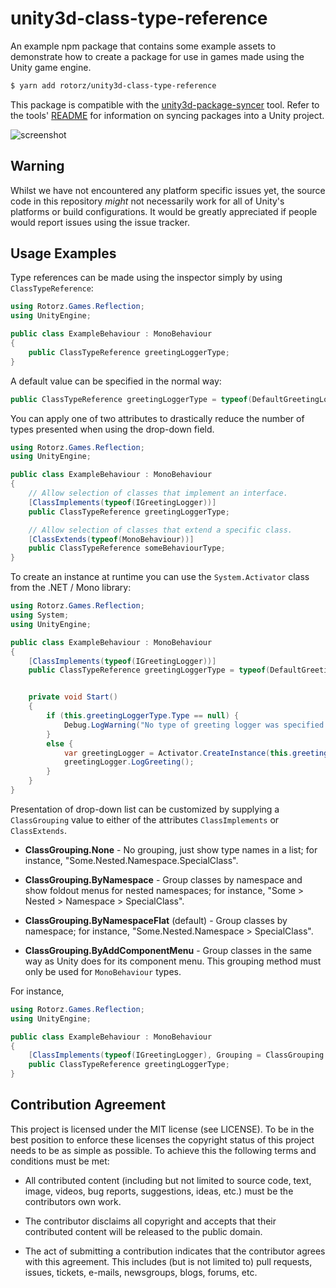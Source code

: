 # unity3d-class-type-reference

An example npm package that contains some example assets to demonstrate how to create a
package for use in games made using the Unity game engine.


```sh
$ yarn add rotorz/unity3d-class-type-reference
```

This package is compatible with the [unity3d-package-syncer][tool] tool. Refer to the
tools' [README][tool] for information on syncing packages into a Unity project.

[tool]: https://github.com/rotorz/unity3d-package-syncer

![screenshot](screenshot.png)


## Warning

Whilst we have not encountered any platform specific issues yet, the source code in this
repository *might* not necessarily work for all of Unity's platforms or build
configurations. It would be greatly appreciated if people would report issues using the
issue tracker.


## Usage Examples

Type references can be made using the inspector simply by using `ClassTypeReference`:

```csharp
using Rotorz.Games.Reflection;
using UnityEngine;

public class ExampleBehaviour : MonoBehaviour
{
    public ClassTypeReference greetingLoggerType;
}
```

A default value can be specified in the normal way:

```csharp
public ClassTypeReference greetingLoggerType = typeof(DefaultGreetingLogger);
```

You can apply one of two attributes to drastically reduce the number of types presented
when using the drop-down field.

```csharp
using Rotorz.Games.Reflection;
using UnityEngine;

public class ExampleBehaviour : MonoBehaviour
{
    // Allow selection of classes that implement an interface.
    [ClassImplements(typeof(IGreetingLogger))]
    public ClassTypeReference greetingLoggerType;

    // Allow selection of classes that extend a specific class.
    [ClassExtends(typeof(MonoBehaviour))]
    public ClassTypeReference someBehaviourType;
}
```

To create an instance at runtime you can use the `System.Activator` class from the .NET /
Mono library:

```csharp
using Rotorz.Games.Reflection;
using System;
using UnityEngine;

public class ExampleBehaviour : MonoBehaviour
{
    [ClassImplements(typeof(IGreetingLogger))]
    public ClassTypeReference greetingLoggerType = typeof(DefaultGreetingLogger);


    private void Start()
    {
        if (this.greetingLoggerType.Type == null) {
            Debug.LogWarning("No type of greeting logger was specified.");
        }
        else {
            var greetingLogger = Activator.CreateInstance(this.greetingLoggerType) as IGreetingLogger;
            greetingLogger.LogGreeting();
        }
    }
}
```

Presentation of drop-down list can be customized by supplying a `ClassGrouping` value to
either of the attributes `ClassImplements` or `ClassExtends`.

- **ClassGrouping.None** - No grouping, just show type names in a list; for instance,
  "Some.Nested.Namespace.SpecialClass".

- **ClassGrouping.ByNamespace** - Group classes by namespace and show foldout menus for
  nested namespaces; for instance, "Some > Nested > Namespace > SpecialClass".

- **ClassGrouping.ByNamespaceFlat** (default) - Group classes by namespace; for instance,
  "Some.Nested.Namespace > SpecialClass".

- **ClassGrouping.ByAddComponentMenu** - Group classes in the same way as Unity does for
  its component menu. This grouping method must only be used for `MonoBehaviour` types.

For instance,

```csharp
using Rotorz.Games.Reflection;
using UnityEngine;

public class ExampleBehaviour : MonoBehaviour
{
    [ClassImplements(typeof(IGreetingLogger), Grouping = ClassGrouping.ByAddComponentMenu)]
    public ClassTypeReference greetingLoggerType;
}
```


## Contribution Agreement

This project is licensed under the MIT license (see LICENSE). To be in the best
position to enforce these licenses the copyright status of this project needs to
be as simple as possible. To achieve this the following terms and conditions
must be met:

- All contributed content (including but not limited to source code, text,
  image, videos, bug reports, suggestions, ideas, etc.) must be the
  contributors own work.

- The contributor disclaims all copyright and accepts that their contributed
  content will be released to the public domain.

- The act of submitting a contribution indicates that the contributor agrees
  with this agreement. This includes (but is not limited to) pull requests, issues,
  tickets, e-mails, newsgroups, blogs, forums, etc.
